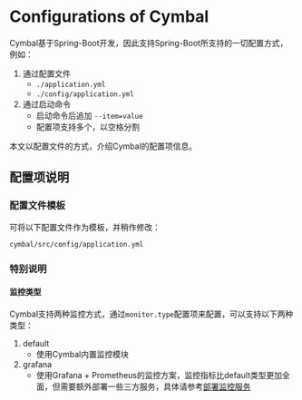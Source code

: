 # Configurations of Cymbal

Cymbal基于Spring-Boot开发，因此支持Spring-Boot所支持的一切配置方式，例如：

1. 通过配置文件
    * `./application.yml`
    * `./config/application.yml`
2. 通过启动命令
    * 启动命令后追加 `--item=value`
    * 配置项支持多个，以空格分割

本文以配置文件的方式，介绍Cymbal的配置项信息。

## 配置项说明

### 配置文件模板

可将以下配置文件作为模板，并稍作修改：

`cymbal/src/config/application.yml`

### 特别说明

#### 监控类型

Cymbal支持两种监控方式，通过`monitor.type`配置项来配置，可以支持以下两种类型：

1. default
    * 使用Cymbal内置监控模块
2. grafana
    * 使用Grafana + Prometheus的监控方案，监控指标比default类型更加全面，但需要额外部署一些三方服务，具体请参考[部署监控服务](https://github.com/dangdangdotcom/cymbal/wiki/Deploying-monitor-service)
    